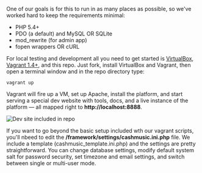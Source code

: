 One of our goals is for this to run in as many places as possible, so we've worked
hard to keep the requirements minimal:

 * PHP 5.4+
 * PDO (a default) and MySQL OR SQLite
 * mod_rewrite (for admin app)
 * fopen wrappers OR cURL

For local testing and development all you need to get started is
[VirtualBox](https://www.virtualbox.org/wiki/Downloads),
[Vagrant 1.4+](http://www.vagrantup.com/downloads.html), and this repo. Just fork, install
VirtualBox and Vagrant, then open a terminal window and in the repo directory type:

```
vagrant up
```  

Vagrant will fire up a VM, set up Apache, install the platform, and start serving a
special dev website with tools, docs, and a live instance of the platform — all mapped
right to **http://localhost:8888**.

![Dev site included in repo](https://static-cashmusic.netdna-ssl.com/www/img/platform/v9.png)

If you want to go beyond the basic setup included wth our vagrant scripts, you'll nbeed to
edit the **/framework/settings/cashmusic.ini.php** file. We include a template
(cashmusic_template.ini.php) and the settings are pretty straightforward. You can change
database settings, modify default system salt for password security, set timezone and
email settings, and switch between single or multi-user mode.
